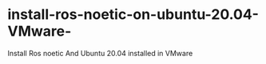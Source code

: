 # install-ros-noetic-on-ubuntu-20.04-VMware-
Install Ros noetic  And  Ubuntu 20.04 installed in VMware
